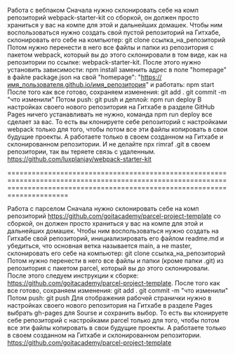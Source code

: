 Работа с вебпаком
Сначала нужно склонировать себе на комп репозиторий webpack-starter-kit со сборкой, он должен просто храниться у вас на компе для этой и дальнейших домашек. 
Чтобы ним воспользоваться нужно создать свой пустой репозиторий на Гитхабе, склонировать его себе на компьютер:
  git clone ссылка_на_репозиторий
Потом нужно перенести в него все файлы и папки из репозитория с пакетом webpack, который вы до этого склонировали в том виде, как на репозитории по ссылке: webpack-starter-kit.
После этого нужно установить зависимости:
 npm install 
заменить адрес в поле "homepage" в файле package.json на свой 
"homepage": "https://имя_пользователя.github.io/имя_репозитория"
и работать:
npm start
После того как все готово, сохраняем изменения:
  git add .
  git commit -m "что изменили"
Потом push:
  git push
 и деплой:
npm run deploy
В настройках своего нового репозитория на Гитхабе в разделе GitHub Pages ничего устанавливать не нужно, команда npm run deploy все сделает за вас.
То есть вы клонируете себе репозиторий с настройками webpack только для того, чтобы потом все эти файлы копировать в свои будущие проекты. А работаете только в своем созданном на Гитхабе и склонированном репозитории.
И не делайте npx rimraf .git в своем репозитории, так вы теряете связь с удаленным. 
https://github.com/luxplanjay/webpack-starter-kit

=================================================================================================================================================================================

Работа с парселом
Сначала нужно склонировать себе на комп репозиторий https://github.com/goitacademy/parcel-project-template со сборкой, он должен просто храниться у вас на компе для этой и дальнейших домашек.
Чтобы ним воспользоваться нужно создать на Гитхабе свой репозиторий, инициализировать его файлом readme.md и убедиться, что основная ветка называется main, а не master, склонировать его себе на компьютер:
  git clone ссылка_на_репозиторий
Потом нужно перенести в него все файлы и папки (кроме папки .git) из репозитория с пакетом parcel, который вы до этого склонировали.
После этого следуем инструкции к сборке: https://github.com/goitacademy/parcel-project-template.
После того как все готово, сохраняем изменения:
  git add .
  git commit -m "что изменили"
Потом push:
  git push
Для отображения рабочей странички нужно в настройках своего нового репозитория на Гитхабе в разделе Pages выбрать gh-pages для Sourse и сохранить выбор.
То есть вы клонируете себе репозиторий с настройками parcel только для того, чтобы потом все эти файлы копировать в свои будущие проекты. А работаете только в своем созданном на Гитхабе и склонированном репозитории. 
https://github.com/goitacademy/parcel-project-template
